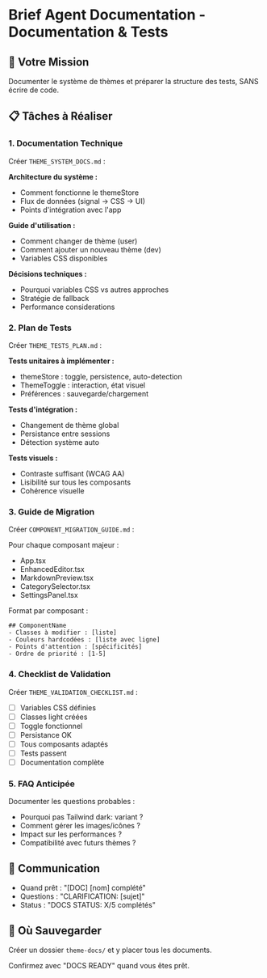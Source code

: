 # Brief Agent Documentation - Documentation & Tests

## 🎯 Votre Mission
Documenter le système de thèmes et préparer la structure des tests, SANS écrire de code.

## 📋 Tâches à Réaliser

### 1. Documentation Technique
Créer `THEME_SYSTEM_DOCS.md` :

**Architecture du système :**
- Comment fonctionne le themeStore
- Flux de données (signal → CSS → UI)
- Points d'intégration avec l'app

**Guide d'utilisation :**
- Comment changer de thème (user)
- Comment ajouter un nouveau thème (dev)
- Variables CSS disponibles

**Décisions techniques :**
- Pourquoi variables CSS vs autres approches
- Stratégie de fallback
- Performance considerations

### 2. Plan de Tests
Créer `THEME_TESTS_PLAN.md` :

**Tests unitaires à implémenter :**
- themeStore : toggle, persistence, auto-detection
- ThemeToggle : interaction, état visuel
- Préférences : sauvegarde/chargement

**Tests d'intégration :**
- Changement de thème global
- Persistance entre sessions
- Détection système auto

**Tests visuels :**
- Contraste suffisant (WCAG AA)
- Lisibilité sur tous les composants
- Cohérence visuelle

### 3. Guide de Migration
Créer `COMPONENT_MIGRATION_GUIDE.md` :

Pour chaque composant majeur :
- App.tsx
- EnhancedEditor.tsx
- MarkdownPreview.tsx
- CategorySelector.tsx
- SettingsPanel.tsx

Format par composant :
```
## ComponentName
- Classes à modifier : [liste]
- Couleurs hardcodées : [liste avec ligne]
- Points d'attention : [spécificités]
- Ordre de priorité : [1-5]
```

### 4. Checklist de Validation
Créer `THEME_VALIDATION_CHECKLIST.md` :
- [ ] Variables CSS définies
- [ ] Classes light créées
- [ ] Toggle fonctionnel
- [ ] Persistance OK
- [ ] Tous composants adaptés
- [ ] Tests passent
- [ ] Documentation complète

### 5. FAQ Anticipée
Documenter les questions probables :
- Pourquoi pas Tailwind dark: variant ?
- Comment gérer les images/icônes ?
- Impact sur les performances ?
- Compatibilité avec futurs thèmes ?

## 💬 Communication
- Quand prêt : "[DOC] [nom] complété"
- Questions : "CLARIFICATION: [sujet]"
- Status : "DOCS STATUS: X/5 complétés"

## 📍 Où Sauvegarder
Créer un dossier `theme-docs/` et y placer tous les documents.

Confirmez avec "DOCS READY" quand vous êtes prêt.